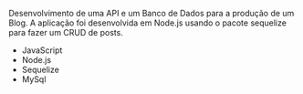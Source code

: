 Desenvolvimento de uma API e um Banco de Dados para a
produção de um Blog. A aplicação foi desenvolvida em
Node.js usando o pacote sequelize para fazer um CRUD 
de posts.

- JavaScript
- Node.js
- Sequelize
- MySql
